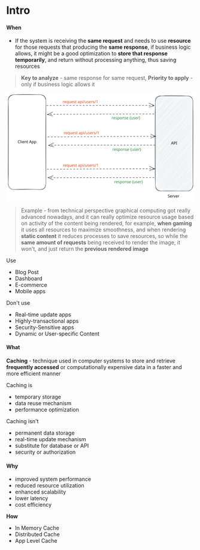 # Intro



#### When

* If the system is receiving the **same request** and needs to use **resource** for those requests that producing the **same response**, if business logic allows, it might be a good optimization to **store that response temporarily**, and return without processing anything, thus saving resources

> **Key to analyze** - same response for same request, **Priority to apply** - only if business logic allows it



<img src=".gitbook/assets/file.excalidraw.svg" alt="" class="gitbook-drawing">

> Example - from technical perspective graphical computing got really advanced nowadays, and it can really optimize resource usage based on activity of the content being rendered, for example, **when gaming** it uses all resources to maximize smoothness, and when rendering **static content** it reduces processes to save resources, so while the **same amount of requests** being received to render the image, it won't, and just return the **previous rendered image**  &#x20;



Use

* Blog Post
* Dashboard
* E-commerce
* Mobile apps

Don't use

* Real-time update apps
* Highly-transactional apps
* Security-Sensitive apps
* Dynamic or User-specific Content

####

#### What

**Caching** - technique used in computer systems to store and retrieve **frequently accessed** or computationally expensive data in a faster and more efficient manner



Caching is

* temporary storage
* data reuse mechanism
* performance optimization

Caching isn't&#x20;

* permanent data storage
* real-time update mechanism
* substitute for database or API
* security or authorization

#### Why

* improved system performance
* reduced resource utilization
* enhanced scalability
* lower latency
* cost efficiency

**How**





&#x20;



















* In Memory Cache
* Distributed Cache
* App Level Cache




